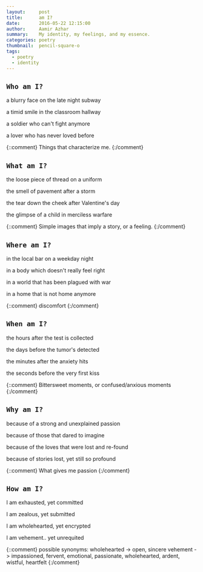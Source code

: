 ```yaml
---
layout:     post
title:      am I?
date:       2016-05-22 12:15:00
author:     Aamir Azhar
summary:    My identity, my feelings, and my essence.
categories: poetry
thumbnail:  pencil-square-o
tags:
  - poetry
  - identity
---
```


## `Who am I?`

a blurry face on the late night subway

a timid smile in the classroom hallway

a soldier who can't fight anymore

a lover who has never loved before

{::comment}
Things that characterize me.
{:/comment}

## `What am I?`

the loose piece of thread on a uniform

the smell of pavement after a storm

the tear down the cheek after Valentine's day

the glimpse of a child in merciless warfare

{::comment}
Simple images that imply a story, or a feeling.
{:/comment}

## `Where am I?`

in the local bar on a weekday night

in a body which doesn't really feel right

in a world that has been plagued with war

in a home that is not home anymore

{::comment}
discomfort
{:/comment}

## `When am I?`

the hours after the test is collected

the days before the tumor's detected

the minutes after the anxiety hits

the seconds before the very first kiss

{::comment}
Bittersweet moments, or confused/anxious moments
{:/comment}

## `Why am I?`

because of a strong and unexplained passion

because of those that dared to imagine

because of the loves that were lost and re-found

because of stories lost, yet still so profound

{::comment}
What gives me passion
{:/comment}

## `How am I?`

I am exhausted, yet committed

I am zealous, yet submitted

I am wholehearted, yet encrypted

I am vehement.. yet unrequited

{::comment}
possible synonyms:
wholehearted -> open, sincere
vehement -> impassioned, fervent, emotional, passionate, wholehearted, ardent, wistful, heartfelt
{:/comment}
